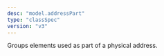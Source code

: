 ```yaml
---
desc: "model.addressPart"
type: "classSpec"
version: "v3"
---
```


Groups elements used as part of a physical address.